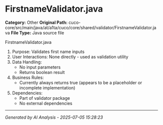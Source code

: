 # FirstnameValidator.java

**Category:** Other
**Original Path:** cuco-core/src/main/java/at/a1ta/cuco/core/shared/validator/FirstnameValidator.java
**File Type:** Java source file

FirstnameValidator.java
1. Purpose: Validates first name inputs
2. User Interactions: None directly - used as validation utility
3. Data Handling:
   - No input parameters
   - Returns boolean result
4. Business Rules:
   - Currently always returns true (appears to be a placeholder or incomplete implementation)
5. Dependencies:
   - Part of validator package
   - No external dependencies

---
*Generated by AI Analysis - 2025-07-05 15:28:23*
